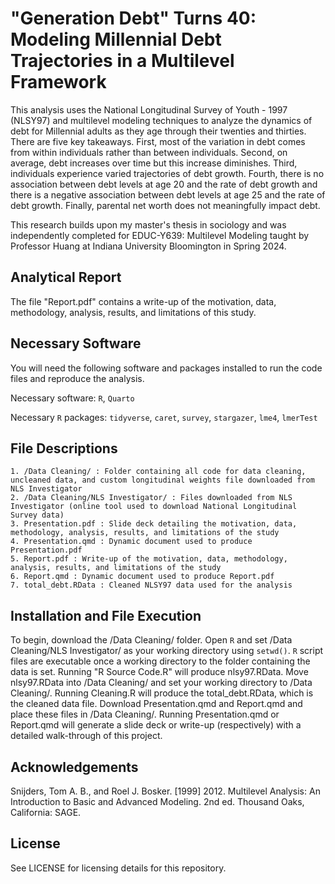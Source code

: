 # "Generation Debt" Turns 40: Modeling Millennial Debt Trajectories in a Multilevel Framework
This analysis uses the National Longitudinal Survey of Youth - 1997 (NLSY97) and multilevel modeling techniques to analyze the dynamics of debt for Millennial adults as they age through their twenties and thirties. There are five key takeaways. First, most of the variation in debt comes from within individuals rather than between individuals. Second, on average, debt increases over time but this increase diminishes. Third, individuals experience varied trajectories of debt growth. Fourth, there is no association between debt levels at age 20 and the rate of debt growth and there is a negative association between debt levels at age 25 and the rate of debt growth. Finally, parental net worth does not meaningfully impact debt.

This research builds upon my master's thesis in sociology and was independently completed for EDUC-Y639: Multilevel Modeling taught by Professor Huang at Indiana University Bloomington in Spring 2024.

## Analytical Report
The file "Report.pdf" contains a write-up of the motivation, data, methodology, analysis, results, and limitations of this study. 

## Necessary Software
You will need the following software and packages installed to run the code files and reproduce the analysis.

Necessary software: `R`, `Quarto`

Necessary `R` packages: `tidyverse`, `caret`, `survey`, `stargazer`, `lme4`, `lmerTest`

## File Descriptions
    1. /Data Cleaning/ : Folder containing all code for data cleaning, uncleaned data, and custom longitudinal weights file downloaded from NLS Investigator
    2. /Data Cleaning/NLS Investigator/ : Files downloaded from NLS Investigator (online tool used to download National Longitudinal Survey data)
    3. Presentation.pdf : Slide deck detailing the motivation, data, methodology, analysis, results, and limitations of the study
    4. Presentation.qmd : Dynamic document used to produce Presentation.pdf
    5. Report.pdf : Write-up of the motivation, data, methodology, analysis, results, and limitations of the study
    6. Report.qmd : Dynamic document used to produce Report.pdf
    7. total_debt.RData : Cleaned NLSY97 data used for the analysis

## Installation and File Execution
To begin, download the /Data Cleaning/ folder. Open `R` and set /Data Cleaning/NLS Investigator/ as your working directory using `setwd()`. `R` script files are executable once a working directory to the folder containing the data is set. Running "R Source Code.R" will produce nlsy97.RData. Move nlsy97.RData into /Data Cleaning/ and set your working directory to /Data Cleaning/. Running Cleaning.R will produce the total_debt.RData, which is the cleaned data file. Download Presentation.qmd and Report.qmd and place these files in /Data Cleaning/. Running Presentation.qmd or Report.qmd will generate a slide deck or write-up (respectively) with a detailed walk-through of this project.

## Acknowledgements
Snijders, Tom A. B., and Roel J. Bosker. [1999] 2012. Multilevel Analysis: An Introduction to Basic
and Advanced Modeling. 2nd ed. Thousand Oaks, California: SAGE.

## License
See LICENSE for licensing details for this repository. 
